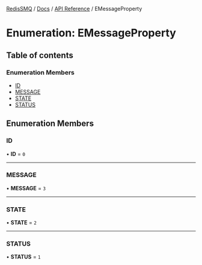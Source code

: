 [RedisSMQ](../../../README.md) / [Docs](../../README.md) / [API Reference](../README.md) / EMessageProperty

# Enumeration: EMessageProperty

## Table of contents

### Enumeration Members

- [ID](EMessageProperty.md#id)
- [MESSAGE](EMessageProperty.md#message)
- [STATE](EMessageProperty.md#state)
- [STATUS](EMessageProperty.md#status)

## Enumeration Members

### ID

• **ID** = ``0``

___

### MESSAGE

• **MESSAGE** = ``3``

___

### STATE

• **STATE** = ``2``

___

### STATUS

• **STATUS** = ``1``
